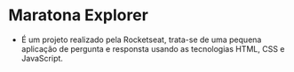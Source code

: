 # Maratona Explorer

* É um projeto realizado pela Rocketseat, trata-se de uma pequena aplicação de pergunta e responsta usando as tecnologias HTML, CSS e JavaScript.

